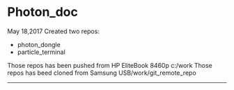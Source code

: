 # Photon_doc

May 18,2017
Created two repos:
- photon_dongle
- particle_terminal

Those repos has been pushed from HP EliteBook 8460p c:/work
Those repos has beed cloned from Samsung USB/work/git_remote_repo

---------------
